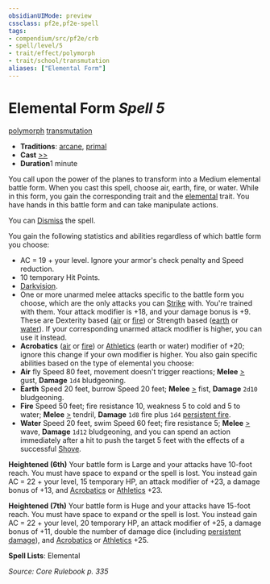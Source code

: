 ```yaml
---
obsidianUIMode: preview
cssclass: pf2e,pf2e-spell
tags:
- compendium/src/pf2e/crb
- spell/level/5
- trait/effect/polymorph
- trait/school/transmutation
aliases: ["Elemental Form"]
---
```

# Elemental Form *Spell 5*   
[polymorph](polymorph.md)  [transmutation](transmutation.md)  

- **Traditions**: [arcane](arcane.md), [primal](primal.md)
- **Cast** [>>](chapter-9-playing-the-game.md#Actions "Two-Action") 
- **Duration**1 minute

You call upon the power of the planes to transform into a Medium elemental battle form. When you cast this spell, choose air, earth, fire, or water. While in this form, you gain the corresponding trait and the [elemental](elemental.md) trait. You have hands in this battle form and can take manipulate actions.

You can [Dismiss](dismiss.md) the spell.

You gain the following statistics and abilities regardless of which battle form you choose:

- AC = 19 + your level. Ignore your armor's check penalty and Speed reduction.
- 10 temporary Hit Points.
- [Darkvision](rules/abilities/darkvision.md).
- One or more unarmed melee attacks specific to the battle form you choose, which are the only attacks you can [Strike](strike.md) with. You're trained with them. Your attack modifier is +18, and your damage bonus is +9. These are Dexterity based ([air](air.md) or [fire](fire.md)) or Strength based ([earth](earth.md) or [water](water.md)). If your corresponding unarmed attack modifier is higher, you can use it instead.
- **Acrobatics** ([air](air.md) or [fire](fire.md)) or [Athletics](../skills.md#Athletics) (earth or water) modifier of +20; ignore this change if your own modifier is higher. You also gain specific abilities based on the type of elemental you choose:
- **Air** fly Speed 80 feet, movement doesn't trigger reactions; **Melee** [>](chapter-9-playing-the-game.md#Actions "Single Action") gust, **Damage** `1d4` bludgeoning.
- **Earth** Speed 20 feet, burrow Speed 20 feet; **Melee** [>](chapter-9-playing-the-game.md#Actions "Single Action") fist, **Damage** `2d10` bludgeoning.
- **Fire** Speed 50 feet; fire resistance 10, weakness 5 to cold and 5 to water; **Melee** [>](chapter-9-playing-the-game.md#Actions "Single Action") tendril, **Damage** `1d8` fire plus `1d4` [persistent fire](conditions.md#Persistent%20Damage).
- **Water** Speed 20 feet, swim Speed 60 feet; fire resistance 5; **Melee** [>](chapter-9-playing-the-game.md#Actions "Single Action") wave, **Damage** `1d12` bludgeoning, and you can spend an action immediately after a hit to push the target 5 feet with the effects of a successful [Shove](rules/actions/shove.md).

**Heightened (6th)** Your battle form is Large and your attacks have 10-foot reach. You must have space to expand or the spell is lost. You instead gain AC = 22 + your level, 15 temporary HP, an attack modifier of +23, a damage bonus of +13, and [Acrobatics](../skills.md#Acrobatics) or [Athletics](../skills.md#Athletics) +23.

**Heightened (7th)** Your battle form is Huge and your attacks have 15-foot reach. You must have space to expand or the spell is lost. You instead gain AC = 22 + your level, 20 temporary HP, an attack modifier of +25, a damage bonus of +11, double the number of damage dice (including [persistent damage](conditions.md#Persistent%20Damage)), and [Acrobatics](../skills.md#Acrobatics) or [Athletics](../skills.md#Athletics) +25.

**Spell Lists**: Elemental

*Source: Core Rulebook p. 335*